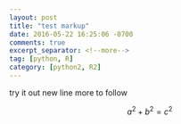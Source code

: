 ```yaml
---
layout: post
title: "test markup"
date: 2016-05-22 16:25:06 -0700
comments: true
excerpt_separator: <!--more-->
tag: [python, R]
category: [python2, R2]
---
```


try it out
new line
more to follow

$$a^2 + b^2 = c^2$$
